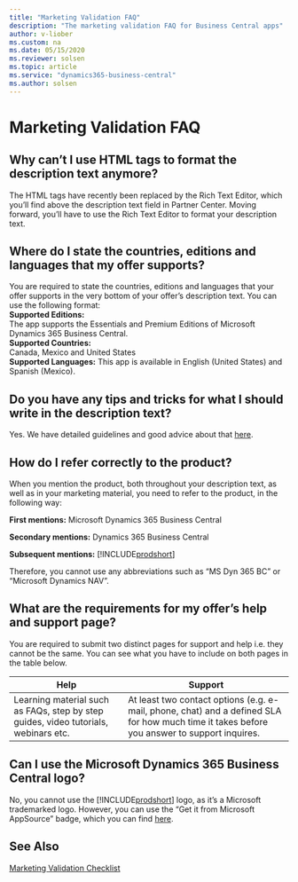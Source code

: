 ```yaml
---
title: "Marketing Validation FAQ"
description: "The marketing validation FAQ for Business Central apps"
author: v-liober
ms.custom: na
ms.date: 05/15/2020
ms.reviewer: solsen
ms.topic: article
ms.service: "dynamics365-business-central"
ms.author: solsen
---
```


# Marketing Validation FAQ
 
## Why can’t I use HTML tags to format the description text anymore? 

The HTML tags have recently been replaced by the Rich Text Editor, which you’ll find above the description text field in Partner Center. Moving forward, you’ll have to use the Rich Text Editor to format your description text.  

## Where do I state the countries, editions and languages that my offer supports?  
You are required to state the countries, editions and languages that your offer supports in the very bottom of your offer’s description text. You can use the following format:  
**Supported Editions:**  
    The app supports the Essentials and Premium Editions of Microsoft Dynamics 365 Business Central.  
**Supported Countries:**  
    Canada, Mexico and United States  
**Supported Languages:**
    This app is available in English (United States) and Spanish (Mexico). 
 
## Do you have any tips and tricks for what I should write in the description text?  

Yes. We have detailed guidelines and good advice about that [here](readiness-checklist-c-offer-description.md).  

## How do I refer correctly to the product?  

When you mention the product, both throughout your description text, as well as in your marketing material, you need to refer to the product, in the following way:  
 
**First mentions:** Microsoft Dynamics 365 Business Central  
 
**Secondary mentions:** Dynamics 365 Business Central  
 
**Subsequent mentions:** [!INCLUDE[prodshort](../includes/prodshort.md)] 
 
Therefore, you cannot use any abbreviations such as “MS Dyn 365 BC” or “Microsoft Dynamics NAV”. 
 
## What are the requirements for my offer’s help and support page?

You are required to submit two distinct pages for support and help i.e. they cannot be the same. You can see what you have to include on both pages in the table below.  

|Help|Support|
|----|-------|
|Learning material such as FAQs, step by step guides, video tutorials, webinars etc.|At least two contact options (e.g. e-mail, phone, chat) and a defined SLA for how much time it takes before you answer to support inquires.|

## Can I use the Microsoft Dynamics 365 Business Central logo?  

No, you cannot use the [!INCLUDE[prodshort](../includes/prodshort.md)] logo, as it’s a Microsoft trademarked logo. However, you can use the “Get it from Microsoft AppSource” badge, which you can find [here](https://appsource.microsoft.com/blogs/new-get-it-from-badging-for-microsoft-appsource-and-azure-marketplace-available-in-the-marketing-resources-guide). 

## See Also

[Marketing Validation Checklist](readiness-checklist-marketing.md)  